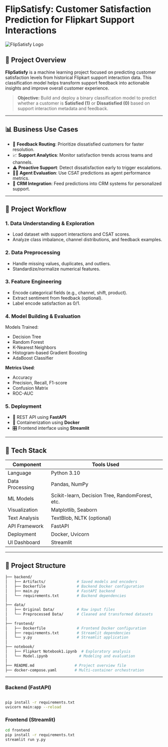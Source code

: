 # FlipSatisfy: Customer Satisfaction Prediction for Flipkart Support Interactions

![FlipSatisfy Logo](https://img.shields.io/badge/ML-Customer%20Satisfaction-blue.svg)


## 🚀 Project Overview

**FlipSatisfy** is a machine learning project focused on predicting customer satisfaction levels from historical Flipkart support interaction data. This classification model helps transform support feedback into actionable insights and improve overall customer experience.

> **Objective:** Build and deploy a binary classification model to predict whether a customer is **Satisfied (1)** or **Dissatisfied (0)** based on support interaction metadata and feedback.

---

## 📊 Business Use Cases

* 🔀 **Feedback Routing**: Prioritize dissatisfied customers for faster resolution.
* 📈 **Support Analytics**: Monitor satisfaction trends across teams and channels.
* ⚠️ **Proactive Support**: Detect dissatisfaction early to trigger escalations.
* 🧑‍💼 **Agent Evaluation**: Use CSAT predictions as agent performance metrics.
* 🔗 **CRM Integration**: Feed predictions into CRM systems for personalized support.

---

## 🔁 Project Workflow

### 1. Data Understanding & Exploration

* Load dataset with support interactions and CSAT scores.
* Analyze class imbalance, channel distributions, and feedback examples.

### 2. Data Preprocessing

* Handle missing values, duplicates, and outliers.
* Standardize/normalize numerical features.

### 3. Feature Engineering

* Encode categorical fields (e.g., channel, shift, product).
* Extract sentiment from feedback (optional).
* Label encode satisfaction as 0/1.

### 4. Model Building & Evaluation

Models Trained:

* Decision Tree
* Random Forest
* K-Nearest Neighbors
* Histogram-based Gradient Boosting
* AdaBoost Classifier

**Metrics Used**:

* Accuracy
* Precision, Recall, F1-score
* Confusion Matrix
* ROC-AUC

### 5. Deployment

* 🔌 REST API using **FastAPI**
* 🐳 Containerization using **Docker**
* 🎛️ Frontend interface using **Streamlit**

---

## 🧾 Tech Stack

| Component       | Tools Used                                      |
| --------------- | ----------------------------------------------- |
| Language        | Python 3.10                                     |
| Data Processing | Pandas, NumPy                                   |
| ML Models       | Scikit-learn, Decision Tree, RandomForest, etc. |
| Visualization   | Matplotlib, Seaborn                             |
| Text Analysis   | TextBlob, NLTK (optional)                       |
| API Framework   | FastAPI                                         |
| Deployment      | Docker, Uvicorn                                 |
| UI Dashboard    | Streamlit                                       |

---

## 📁 Project Structure

```bash
├── backend/
│   ├── Artifacts/              # Saved models and encoders
│   ├── Dockerfile              # Backend Docker configuration
│   ├── main.py                 # FastAPI backend
│   └── requirements.txt        # Backend dependencies
│
├── data/
│   ├── Original Data/          # Raw input files
│   └── Preprocessed Data/      # Cleaned and transformed datasets
│
├── frontend/
│   ├── Dockerfile              # Frontend Docker configuration
│   ├── requirements.txt        # Streamlit dependencies
│   └── y.py                    # Streamlit application
│
├── notebook/
│   ├── Flipkart Notebook1.ipynb  # Exploratory analysis
│   └── Model.ipynb              # Modeling and evaluation
│
├── README.md                  # Project overview file
├── docker-compose.yaml        # Multi-container orchestration
```

---

### Backend (FastAPI)

```bash

pip install -r requirements.txt
uvicorn main:app --reload
```

### Frontend (Streamlit)

```bash
cd frontend
pip install -r requirements.txt
streamlit run y.py

